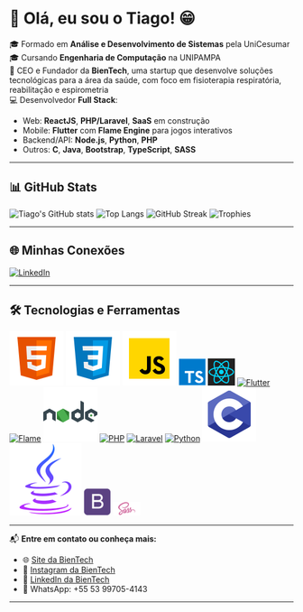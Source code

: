 # 👋 Olá, eu sou o Tiago! 😁

🎓 Formado em **Análise e Desenvolvimento de Sistemas** pela UniCesumar  
🎓 Cursando **Engenharia de Computação** na UNIPAMPA  
🚀 CEO e Fundador da **BienTech**, uma startup que desenvolve soluções tecnológicas para a área da saúde, com foco em fisioterapia respiratória, reabilitação e espirometria  
💻 Desenvolvedor **Full Stack**:  
- Web: **ReactJS**, **PHP/Laravel**, **SaaS** em construção  
- Mobile: **Flutter** com **Flame Engine** para jogos interativos  
- Backend/API: **Node.js**, **Python**, **PHP**  
- Outros: **C**, **Java**, **Bootstrap**, **TypeScript**, **SASS**

---

## 📊 GitHub Stats

![Tiago's GitHub stats](https://github-readme-stats.vercel.app/api?username=tiagomachadojardim&show_icons=true&theme=default)
![Top Langs](https://github-readme-stats.vercel.app/api/top-langs/?username=tiagomachadojardim&layout=compact)
![GitHub Streak](https://streak-stats.demolab.com/?user=tiagomachadojardim)
![Trophies](https://github-profile-trophy.vercel.app/?username=tiagomachadojardim&theme=algolia)

---

## 🌐 Minhas Conexões

[![LinkedIn](https://raw.githubusercontent.com/rahuldkjain/github-profile-readme-generator/master/src/images/icons/Social/linked-in-alt.svg)](https://www.linkedin.com/in/tiago-jardim-591394194/)  

---

## 🛠️ Tecnologias e Ferramentas

[![HTML5](https://github.com/tiagomachadojardim/tiagomachadojardim/blob/main/figure/html5.svg)](https://developer.mozilla.org/pt-BR/docs/Web/HTML)
[![CSS3](https://github.com/tiagomachadojardim/tiagomachadojardim/blob/main/figure/css3.svg)](https://developer.mozilla.org/pt-BR/docs/Web/CSS)
[![JavaScript](https://github.com/tiagomachadojardim/tiagomachadojardim/blob/main/figure/js.svg)](https://developer.mozilla.org/en-US/docs/Web/JavaScript)
[![TypeScript](https://github.com/tiagomachadojardim/tiagomachadojardim/blob/main/figure/typescript-2.png)](https://www.typescriptlang.org/)
[![React](https://github.com/tiagomachadojardim/tiagomachadojardim/blob/main/figure/react.png)](https://react.dev)
[![Flutter](https://upload.wikimedia.org/wikipedia/commons/1/17/Google-flutter-logo.png)](https://flutter.dev)
[![Flame](https://raw.githubusercontent.com/flame-engine/flame/main/doc/images/logo.png)](https://flame-engine.org)
[![Node.js](https://github.com/tiagomachadojardim/tiagomachadojardim/blob/main/figure/node.svg)](https://nodejs.org)
[![PHP](https://upload.wikimedia.org/wikipedia/commons/2/27/PHP-logo.svg)](https://www.php.net/)
[![Laravel](https://laravel.com/img/logomark.min.svg)](https://laravel.com/)
[![Python](https://img.icons8.com/color/48/000000/python--v1.png)](https://www.python.org)
[![C](https://github.com/tiagomachadojardim/tiagomachadojardim/blob/main/figure/c.svg)](https://www.cprogramming.com/)
[![Java](https://github.com/tiagomachadojardim/tiagomachadojardim/blob/main/figure/java.svg)](https://www.java.com/pt-BR/)
[![Bootstrap](https://github.com/tiagomachadojardim/tiagomachadojardim/blob/main/figure/boot.png)](https://getbootstrap.com/)
[![SASS](https://github.com/tiagomachadojardim/tiagomachadojardim/blob/main/figure/sass.png)](https://sass-lang.com/)

---

📬 **Entre em contato ou conheça mais:**

- 🌐 [Site da BienTech](https://www.bientech.com.br)
- 📸 [Instagram da BienTech](https://www.instagram.com/bientechsaudeetecnologia)
- 💼 [LinkedIn da BienTech](https://www.linkedin.com/company/bientech/)
- 💬 WhatsApp: +55 53 99705-4143

---
